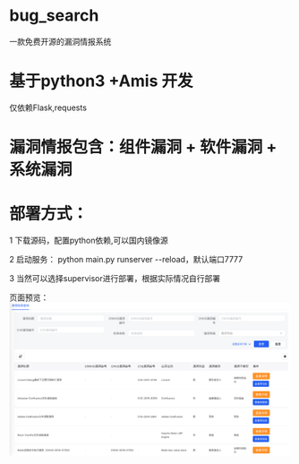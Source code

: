 # bug_search
一款免费开源的漏洞情报系统

# 基于python3 +Amis 开发
仅依赖Flask,requests
# 漏洞情报包含：组件漏洞 + 软件漏洞 + 系统漏洞

# 部署方式：
1 下载源码，配置python依赖,可以国内镜像源<br/>

2 启动服务： python main.py runserver --reload，默认端口7777<br/>

3 当然可以选择supervisor进行部署，根据实际情况自行部署<br/>

页面预览：
  ![image](WX20230109-091733@2x.png)
